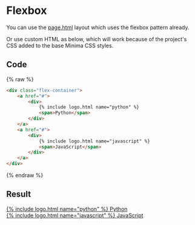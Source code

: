 # Flexbox

You can use the [page.html](/_layouts/page.html) layout which uses the flexbox pattern already.

Or use custom HTML as below, which will work because of the project's CSS added to the base Minima CSS styles.


## Code

{% raw %}
```html
<div class="flex-container">
    <a href="#">
        <div>
            {% include logo.html name="python" %}
            <span>Python</span>
        </div>
    </a>
    <a href="#">
        <div>
            {% include logo.html name="javascript" %}
            <span>JavaScript</span>
        </div>
    </a>
</div>
```
{% endraw %}


## Result

<div class="flex-container">
    <a href="#">
        <div>
            {% include logo.html name="python" %}
            <span>Python</span>
        </div>
    </a>
    <a href="#">
        <div>
            {% include logo.html name="javascript" %}
            <span>JavaScript</span>
        </div>
    </a>
</div>
